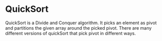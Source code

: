 # QuickSort
QuickSort is a Divide and Conquer algorithm. It picks an element as pivot and partitions the given array around the picked pivot. There are many different versions of quickSort that pick pivot in different ways.
